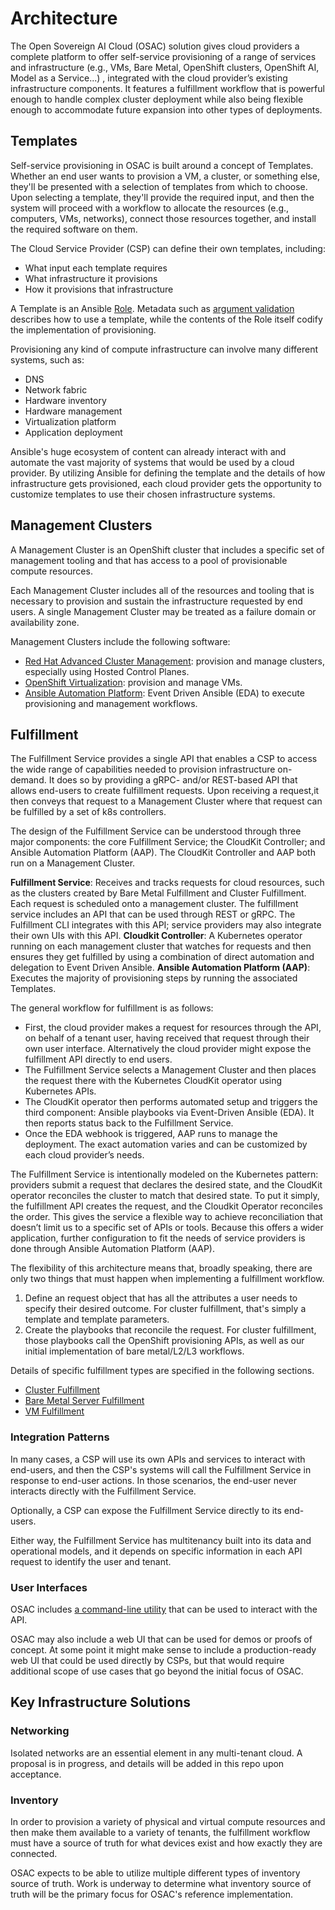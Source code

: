 # Architecture

The Open Sovereign AI Cloud (OSAC) solution gives cloud providers a complete
platform to offer self-service provisioning of a range of services and
infrastructure (e.g., VMs, Bare Metal, OpenShift clusters, OpenShift AI, Model
as a Service...) , integrated with the cloud provider’s existing infrastructure
components. It features a fulfillment workflow that is powerful enough to handle
complex cluster deployment while also being flexible enough to accommodate
future expansion into other types of deployments.

## Templates

Self-service provisioning in OSAC is built around a concept of Templates.
Whether an end user wants to provision a VM, a cluster, or something else,
they'll be presented with a selection of templates from which to choose. Upon
selecting a template, they'll provide the required input, and then the system
will proceed with a workflow to allocate the resources (e.g., computers, VMs,
networks), connect those resources together, and install the required software
on them.

The Cloud Service Provider (CSP) can define their own templates, including:

* What input each template requires
* What infrastructure it provisions
* How it provisions that infrastructure

A Template is an Ansible
[Role](https://docs.ansible.com/ansible/latest/playbook_guide/playbooks_reuse_roles.html).
Metadata such as [argument
validation](https://docs.ansible.com/ansible/latest/playbook_guide/playbooks_reuse_roles.html#role-argument-validation)
describes how to use a template, while the contents of the Role itself codify
the implementation of provisioning.

Provisioning any kind of compute infrastructure can involve many different
systems, such as:

* DNS
* Network fabric
* Hardware inventory
* Hardware management
* Virtualization platform
* Application deployment

Ansible's huge ecosystem of content can already interact with and automate the
vast majority of systems that would be used by a cloud provider. By utilizing
Ansible for defining the template and the details of how infrastructure gets
provisioned, each cloud provider gets the opportunity to customize templates to
use their chosen infrastructure systems.

## Management Clusters

A Management Cluster is an OpenShift cluster that includes a specific set of
management tooling and that has access to a pool of provisionable compute
resources.

Each Management Cluster includes all of the resources and tooling that is
necessary to provision and sustain the infrastructure requested by end users. A
single Management Cluster may be treated as a failure domain or availability
zone.

Management Clusters include the following software:

* [Red Hat Advanced Cluster Management](https://www.redhat.com/en/technologies/management/advanced-cluster-management): provision and manage clusters, especially using Hosted Control Planes.
* [OpenShift Virtualization](https://www.redhat.com/en/technologies/cloud-computing/openshift/virtualization): provision and manage VMs.
* [Ansible Automation Platform](https://www.redhat.com/en/technologies/management/ansible): Event Driven Ansible (EDA) to execute provisioning and management workflows.

## Fulfillment

The Fulfillment Service provides a single API that enables a CSP to access the
wide range of capabilities needed to provision infrastructure on-demand. It does
so by providing a gRPC- and/or REST-based API that allows end-users to create
fulfillment requests. Upon receiving a request,it then conveys that request to a
Management Cluster where that request can be fulfilled by a set of k8s
controllers.

The design of the Fulfillment Service can be understood through three major
components: the core Fulfillment Service; the CloudKit Controller; and Ansible
Automation Platform (AAP). The CloudKit Controller and AAP both run on a
Management Cluster.

**Fulfillment Service**: Receives and tracks requests for cloud resources, such as the clusters created by Bare Metal Fulfillment and Cluster Fulfillment. Each request is scheduled onto a management cluster. The fulfillment service includes an API that can be used through REST or gRPC. The Fulfillment CLI integrates with this API; service providers may also integrate their own UIs with this API.
**Cloudkit Controller**: A Kubernetes operator running on each management cluster that watches for requests and then ensures they get fulfilled by using a combination of direct automation and delegation to Event Driven Ansible.
**Ansible Automation Platform (AAP)**: Executes the majority of provisioning steps by running the associated Templates.

The general workflow for fulfillment is as follows:

* First, the cloud provider makes a request for resources through the API, on behalf of a tenant user, having received that request through their own user interface. Alternatively the cloud provider might expose the fulfillment API directly to end users.
* The Fulfillment Service selects a Management Cluster and then places the request there with the Kubernetes CloudKit operator using Kubernetes APIs.
* The CloudKit operator then performs automated setup and triggers the third component: Ansible playbooks via Event-Driven Ansible (EDA). It then reports status back to the Fulfillment Service.
* Once the EDA webhook is triggered, AAP runs to manage the deployment. The exact automation varies and can be customized by each cloud provider’s needs.

The Fulfillment Service is intentionally modeled on the Kubernetes pattern:
providers submit a request that declares the desired state, and the CloudKit
operator reconciles the cluster to match that desired state. To put it simply, the
fulfillment API creates the request, and the Cloudkit Operator reconciles the
order. This gives the service a flexible way to achieve reconciliation that
doesn’t limit us to a specific set of APIs or tools. Because this offers a wider
application, further configuration to fit the needs of service providers is done
through Ansible Automation Platform (AAP).

The flexibility of this architecture means that, broadly speaking, there are
only two things that must happen when implementing a fulfillment workflow.

1. Define an request object that has all the attributes a user needs to specify their desired outcome. For cluster fulfillment, that's simply a template and template parameters.
2. Create the playbooks that reconcile the request. For cluster fulfillment, those playbooks call the OpenShift provisioning APIs, as well as our initial implementation of bare metal/L2/L3 workflows.

Details of specific fulfillment types are specified in the following sections.

* [Cluster Fulfillment](cluster-fulfillment.md)
* [Bare Metal Server Fulfillment](bm-server-fulfillment.md)
* [VM Fulfillment](vm-fulfillment.md)

### Integration Patterns

In many cases, a CSP will use its own APIs and services to interact with
end-users, and then the CSP's systems will call the Fulfillment Service in
response to end-user actions. In those scenarios, the end-user never interacts
directly with the Fulfillment Service.

Optionally, a CSP can expose the Fulfillment Service directly to its end-users.

Either way, the Fulfillment Service has multitenancy built into its data and
operational models, and it depends on specific information in each API request
to identify the user and tenant.

### User Interfaces

OSAC includes [a command-line
utility](https://github.com/innabox/fulfillment-cli) that can be used to
interact with the API.

OSAC may also include a web UI that can be used for demos or proofs of concept.
At some point it might make sense to include a production-ready web UI that could
be used directly by CSPs, but that would require additional scope of use cases
that go beyond the initial focus of OSAC.

## Key Infrastructure Solutions

### Networking

Isolated networks are an essential element in any multi-tenant cloud. A proposal
is in progress, and details will be added in this repo upon acceptance.

### Inventory

In order to provision a variety of physical and virtual compute resources and then
make them available to a variety of tenants, the fulfillment workflow must have
a source of truth for what devices exist and how exactly they are connected.

OSAC expects to be able to utilize multiple different types of inventory source
of truth. Work is underway to determine what inventory source of truth will be
the primary focus for OSAC's reference implementation.
